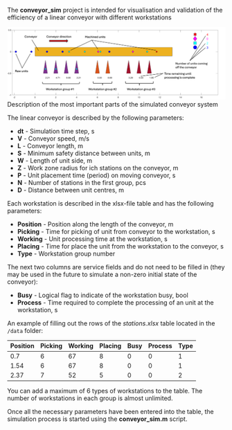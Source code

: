 The **conveyor_sim** project is intended for visualisation and validation 
of the efficiency of a linear conveyor with different workstations

![Simulated conveyor](/data/conveyor_legend.png)
Description of the most important parts of the simulated conveyor system

The linear conveyor is described by the following parameters:
- **dt** - Simulation time step, s
- **V** - Conveyor speed, m/s
- **L** - Conveyor length, m
- **S** - Minimum safety distance between units, m
- **W** - Length of unit side, m 
- **Z** - Work zone radius for ich stations on the conveyor, m
- **P** - Unit placement time (period) on moving conveyor, s
- **N** - Number of stations in the first group, pcs
- **D** - Distance between unit centres, m

Each workstation is described in the xlsx-file table and has the following
parameters:
- **Position** - Position along the length of the conveyor, m
- **Picking** - Time for picking of unit from conveyor to the workstation, s
- **Working** - Unit processing time at the workstation, s
- **Placing** - Time for place the unit from the workstation to the conveyor, s
- **Type** - Workstation group number

The next two columns are service fields and do not need to be filled in
(they may be used in the future to simulate a non-zero initial state of
the conveyor):
- **Busy**    - Logical flag to indicate of the workstation busy, bool
- **Process** - Time required to complete the processing of an unit at the
              workstation, s

An example of filling out the rows of the _stations.xlsx_ table located in
the `/data` folder:

| Position | Picking | Working | Placing | Busy | Process | Type |
| -------- | ------- | ------- | ------- | ---- | ------- | ---- |
|    0.7   |    6    |   67    |    8    |   0  |     0   |   1  |
|    1.54  |    6    |   67    |    8    |   0  |     0   |   1  |
|    2.37  |    7    |   52    |    5    |   0  |     0   |   2  |

You can add a maximum of 6 types of workstations to the table. The number
of workstations in each group is almost unlimited.

Once all the necessary parameters have been entered into the table, the
simulation process is started using the **conveyor_sim.m** script.